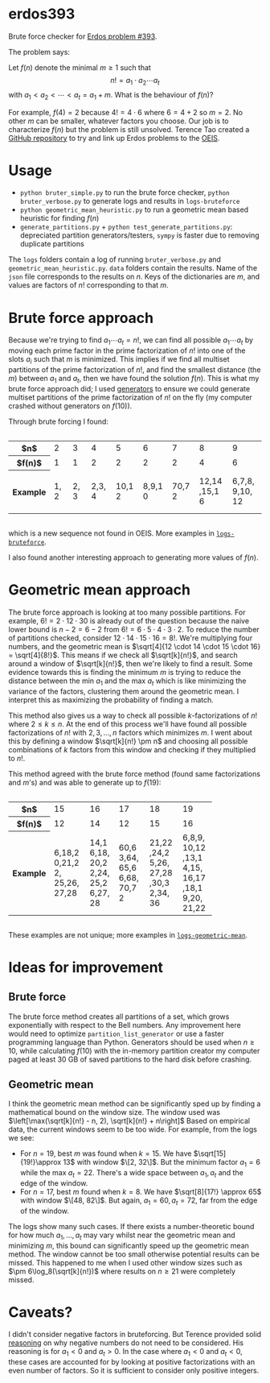 ﻿# erdos393

Brute force checker for [Erdos problem #393](https://www.erdosproblems.com/393).

The problem says:

Let $f(n)$ denote the minimal $m \geq 1$ such that
$$n! = a_1 \cdot a_2 \cdots a_t$$
with $a_1 < a_2 < \cdots < a_t = a_1 + m$. What is the behaviour of $f(n)$?

For example, $f(4) = 2$ because $4! = 4 \cdot 6$ where $6 = 4 + 2$ so $m = 2$. No other $m$ can be smaller, whatever factors you choose. Our job is to characterize $f(n)$ but the problem is still unsolved. Terence Tao created a [GitHub repository](https://github.com/teorth/erdosproblems) to try and link up Erdos problems to the [OEIS](https://oeis.org/).

# Usage

- `python bruter_simple.py` to run the brute force checker, `python bruter_verbose.py` to generate logs and results in `logs-bruteforce`
- `python geometric_mean_heuristic.py` to run a geometric mean based heuristic for finding $f(n)$
- `generate_partitions.py` + `python test_generate_partitions.py`: depreciated partition generators/testers, `sympy` is faster due to removing duplicate partitions

The `logs` folders contain a log of running `bruter_verbose.py` and `geometric_mean_heuristic.py`. `data` folders contain the results. Name of the `json` file corresponds to the results on $n$. Keys of the dictionaries are $m$, and values are factors of $n!$ corresponding to that $m$.

# Brute force approach

Because we're trying to find $a_1 \cdots a_t = n!$, we can find all possible $a_1\cdots a_t$ by moving each prime factor in the prime factorization of $n!$ into one of the slots $a_i$ such that $m$ is minimized. This implies if we find all multiset partitions of the prime factorization of $n!$, and find the smallest distance (the $m$) between $a_1$ and $a_t$, then we have found the solution $f(n)$. This is what my brute force approach did; I used [generators](https://docs.sympy.org/latest/modules/utilities/iterables.html#sympy.utilities.iterables.multiset_partitions) to ensure we could generate multiset partitions of the prime factorization of $n!$ on the fly (my computer crashed without generators on $f(10)$).

Through brute forcing I found:

<div style="display:flex; justify-content: center;">
    <table>
    <tr>
        <th>$n$</th>
        <td>2</td>
        <td>3 </td>
        <td>4 </td>
        <td>5 </td>
        <td>6 </td>
        <td>7 </td>
        <td>8 </td>
        <td>9 </td>
        <td>10 </td>
        <td>11 </td>
        <td>12 </td>
        <td>13 </td>
        <td>14 </td>
    </tr>
    <tr>
        <th>$f(n)$ </th>
        <td>1 </td>
        <td>1 </td>
        <td>2 </td>
        <td>2 </td>
        <td>2 </td>
        <td>2 </td>
        <td>4 </td>
        <td>6 </td>
        <td>7 </td>
        <td>6 </td>
        <td>9 </td>
        <td>9 </td>
        <td>9 </td>
    </tr>
    <tr>
        <th>Example </th>
        <td><div style="width:21px">1,2</div> </td>
        <td><div style="width:21px">2,3</div> </td>
        <td><div style="width:33px">2,3,4</div> </td>
        <td><div style="width:38px">10,12</div></td>
        <td><div style="width:42px">8,9,10</div> </td>
        <td><div style="width:38px">70,72</div></td>
        <td><div style="width:50px">12,14,15,16</div></td>
        <td><div style="width:50px">6,7,8,9,10,12</div></td>
        <td><div style="width:59px">9,10,12,14,15,16</div></td>
        <td><div style="width:46px">30,32,33,35,36</div></td>
        <td><div style="width:46px">24,25,27,28,32,33</div></td>
        <td><div style="width:46px">39,40,42,44,45,48</div></td>
        <td><div style="width:46px">63,64,65,66,70,72</div></td>
    </tr>
    </table>
</div>

which is a new sequence not found in OEIS. More examples in [`logs-bruteforce`](https://github.com/swrlly/erdos393/tree/main/logs-bruteforce).

I also found another interesting approach to generating more values of $f(n)$.

# Geometric mean approach

The brute force approach is looking at too many possible partitions. For example, $6! = 2 \cdot 12 \cdot 30$ is already out of the question because the naive lower bound is $n - 2 = 6 - 2$ from $6! = 6 \cdot 5 \cdot 4 \cdot 3 \cdot 2$. To reduce the number of partitions checked, consider  $12 \cdot 14 \cdot 15 \cdot 16 = 8!$. We're multiplying four numbers, and the geometric mean is $\sqrt[4]{12 \cdot 14 \cdot 15 \cdot 16} = \sqrt[4]{8!}$. This means if we check all $\sqrt[k]{n!}$, and search around a window of $\sqrt[k]{n!}$, then we're likely to find a result. Some evidence towards this is finding the minimum $m$ is trying to reduce the distance between the min $a_1$ and the max $a_t$ which is like minimizing the variance of the factors, clustering them around the geometric mean. I interpret this as maximizing the probability of finding a match.

This method also gives us a way to check all possible $k$-factorizations of $n!$ where $2 \leq k \leq n$. At the end of this process we'll have found all possible factorizations of $n!$ with $2, 3,\dots, n$ factors which minimizes $m$. I went about this by defining a window $\sqrt[k]{n!} \pm n$ and choosing all possible combinations of $k$ factors from this window and checking if they multiplied to $n!$.

This method agreed with the brute force method (found same factorizations and $m$'s) and was able to generate up to $f(19)$:

<div style="display:flex; justify-content: center;">
    <table>
    <tr>
        <th>$n$</th>
        <td>15 </td>
        <td>16 </td>
        <td>17 </td>
        <td>18 </td>
        <td>19 </td>
    </tr>
    <tr>
        <th>$f(n)$ </th>
        <td>12 </td>
        <td>14 </td>
        <td>12 </td>
        <td>15 </td>
        <td>16 </td>
    </tr>
    <tr>
        <th>Example </th>
        <td><div style="width:55px">6,18,20,21,22, 25,26, 27,28</div></td>
        <td><div style="width:42px">14,16,18,20,22,24,25,26,27,28</div> </td>
        <td><div style="width:45px">60,63,64,65,66,68,70,72</div></td>
        <td><div style="width:50px">21,22,24,25,26,27,28,30,32,34,36</div></td>
        <td><div style="width:50px">6,8,9,10,12,13,14,15,16,17,18,19,20,21,22</div></td>
    </tr>
    </table>
</div>

These examples are not unique; more examples in [`logs-geometric-mean`](https://github.com/swrlly/erdos393/tree/main/logs-geometric-mean).

# Ideas for improvement

## Brute force
The brute force method creates all partitions of a set, which grows exponentially with respect to the Bell numbers. Any improvement here would need to optimize `partition_list_generator` or use a faster programming language than Python. Generators should be used when $n \geq 10$, while calculating $f(10)$ with the in-memory partition creator my computer paged at least 30 GB of saved partitions to the hard disk before crashing.

## Geometric mean
I think the geometric mean method can be significantly sped up by finding a mathematical bound on the window size. The window used was $\left[\max(\sqrt[k]{n!} - n, 2), \sqrt[k]{n!} + n\right]$ Based on empirical data, the current windows seem to be too wide. For example, from the logs we see:
- For $n = 19$, best $m$ was found when $k = 15$. We have $\sqrt[15]{19!}\approx 13$ with window $\[2, 32\]$. But the minimum factor $a_1 = 6$ while the max $a_t = 22$. There's a wide space between $a_1, a_t$ and the edge of the window.
- For $n = 17$, best $m$ found when $k=8$. We have $\sqrt[8]{17!} \approx 65$ with window $\[48, 82\]$. But again, $a_1 = 60, a_t = 72$, far from the edge of the window. 

The logs show many such cases. If there exists a number-theoretic bound for how much $a_1, \dots, a_t$ may vary whilst near the geometric mean and minimizing $m$, this bound can significantly speed up the geometric mean method. The window cannot be too small otherwise potential results can be missed. This happened to me when I used other window sizes such as $\pm 6\log_8(\sqrt[k]{n!})$ where results on $n\geq21$ were completely missed.

# Caveats?


I didn't consider negative factors in bruteforcing. But Terence provided solid [reasoning](https://github.com/teorth/erdosproblems/issues/92#issuecomment-3293076473) on why negative numbers do not need to be considered. His reasoning is for $a_1 < 0$ and $a_t > 0$. In the case where $a_1 < 0$ and $a_t < 0$, these cases are accounted for by looking at positive factorizations with an even number of factors. So it is sufficient to consider only positive integers.
